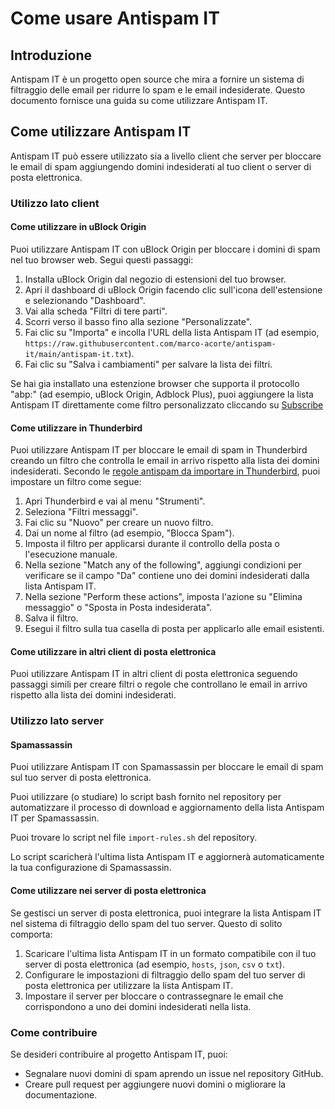 # Come usare Antispam IT

## Introduzione

Antispam IT è un progetto open source che mira a fornire un sistema di filtraggio delle email per ridurre lo spam e le email indesiderate. Questo documento fornisce una guida su come utilizzare Antispam IT.

## Come utilizzare Antispam IT

Antispam IT può essere utilizzato sia a livello client che server per bloccare le email di spam aggiungendo domini indesiderati al tuo client o server di posta elettronica.

### Utilizzo lato client

#### Come utilizzare in uBlock Origin

Puoi utilizzare Antispam IT con uBlock Origin per bloccare i domini di spam nel tuo browser web. Segui questi passaggi:

1. Installa uBlock Origin dal negozio di estensioni del tuo browser.
2. Apri il dashboard di uBlock Origin facendo clic sull'icona dell'estensione e selezionando "Dashboard".
3. Vai alla scheda "Filtri di tere parti".
4. Scorri verso il basso fino alla sezione "Personalizzate".
5. Fai clic su "Importa" e incolla l'URL della lista Antispam IT (ad esempio, `https://raw.githubusercontent.com/marco-acorte/antispam-it/main/antispam-it.txt`).
6. Fai clic su "Salva i cambiamenti" per salvare la lista dei filtri.

Se hai gia installato una estenzione browser che supporta il protocollo "abp:" (ad esempio, uBlock Origin, Adblock Plus), puoi aggiungere la lista Antispam IT direttamente come filtro personalizzato cliccando su [Subscribe](abp:subscribe?location=https://raw.githubusercontent.com/marco-acorte/antispam-it/main/antispam-it.txt&title=antispam-it)

#### Come utilizzare in Thunderbird

Puoi utilizzare Antispam IT per bloccare le email di spam in Thunderbird creando un filtro che controlla le email in arrivo rispetto alla lista dei domini indesiderati.
Secondo le [regole antispam da importare in Thunderbird](https://www.wilderssecurity.com/threads/antispam-rules-to-import-in-thunderbird.280688/#post-1738806), puoi impostare un filtro come segue:

1. Apri Thunderbird e vai al menu "Strumenti".
2. Seleziona "Filtri messaggi".
3. Fai clic su "Nuovo" per creare un nuovo filtro.
4. Dai un nome al filtro (ad esempio, "Blocca Spam").
5. Imposta il filtro per applicarsi durante il controllo della posta o l'esecuzione manuale.
6. Nella sezione "Match any of the following", aggiungi condizioni per verificare se il campo "Da" contiene uno dei domini indesiderati dalla lista Antispam IT.
7. Nella sezione "Perform these actions", imposta l'azione su "Elimina messaggio" o "Sposta in Posta indesiderata".
8. Salva il filtro.
9. Esegui il filtro sulla tua casella di posta per applicarlo alle email esistenti.

#### Come utilizzare in altri client di posta elettronica

Puoi utilizzare Antispam IT in altri client di posta elettronica seguendo passaggi simili per creare filtri o regole che controllano le email in arrivo rispetto alla lista dei domini indesiderati.

### Utilizzo lato server

#### Spamassassin

Puoi utilizzare Antispam IT con Spamassassin per bloccare le email di spam sul tuo server di posta elettronica.

Puoi utilizzare (o studiare) lo script bash fornito nel repository per automatizzare il processo di download e aggiornamento della lista Antispam IT per Spamassassin.

Puoi trovare lo script nel file `import-rules.sh` del repository.

Lo script scaricherà l'ultima lista Antispam IT e aggiornerà automaticamente la tua configurazione di Spamassassin.

#### Come utilizzare nei server di posta elettronica

Se gestisci un server di posta elettronica, puoi integrare la lista Antispam IT nel sistema di filtraggio dello spam del tuo server. Questo di solito comporta:

1. Scaricare l'ultima lista Antispam IT in un formato compatibile con il tuo server di posta elettronica (ad esempio, `hosts`, `json`, `csv` o `txt`).
2. Configurare le impostazioni di filtraggio dello spam del tuo server di posta elettronica per utilizzare la lista Antispam IT.
3. Impostare il server per bloccare o contrassegnare le email che corrispondono a uno dei domini indesiderati nella lista.

### Come contribuire

Se desideri contribuire al progetto Antispam IT, puoi:

- Segnalare nuovi domini di spam aprendo un issue nel repository GitHub.
- Creare pull request per aggiungere nuovi domini o migliorare la documentazione.
